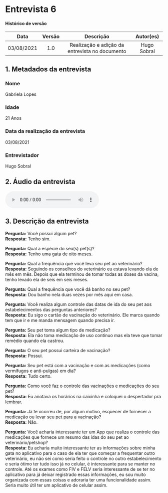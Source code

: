 # Entrevista 6

#### Histórico de versão
|    Data    | Versão | Descrição            |    Autor(es)    |
| :--------: | :----: | :------------------: | :-------------: |
| 03/08/2021 |  1.0   | Realização e adição da entrevista no documento | Hugo Sobral |

## 1. Metadados da entrevista
### Nome
Gabriela Lopes

### Idade
21 Anos

### Data da realização da entrevista
03/08/2021

### Entrevistador
Hugo Sobral

## 2. Áudio da entrevista
<audio controls>
  <source src="../assets/pages/entrevistas/entrevista-com-a-gabriela-03-08-2021.m4a" type="audio/mpeg">
</audio>

## 3. Descrição da entrevista

**Pergunta:** Você possui algum pet?<br/>
**Resposta:** Tenho sim.

**Pergunta:** Qual a espécie do seu(s) pet(s)?<br/>
**Resposta:** Tenho uma gata de oito meses.

**Pergunta:** Qual a frequência que você leva seu pet ao veterinário?<br/>
**Resposta:** Seguindo os conselhos do veterinário eu estava levando ela de mês em mês. Depois que ela terminou de tomar todas as doses da vacina, tenho levado ela de seis em seis meses.

**Pergunta:** Qual a frequência que você dá banho no seu pet?<br/>
**Resposta:** Dou banho nela duas vezes por mês aqui em casa.

**Pergunta:** Você realiza algum controle das datas de ida do seu pet aos estabelecimentos das perguntas anteriores?<br/>
**Resposta:** Eu sigo o cartão de vacinação do veterinário. Ele marca quando tem que ir e me manda mensagem quando precisa ir.

**Pergunta:** Seu pet toma algum tipo de medicação?<br/>
**Resposta:** Ela não toma medicação de uso contínuo mas ela teve que tomar remédio quando ela castrou.

**Pergunta:** O seu pet possui carteira de vacinação?<br/>
**Resposta:** Possui.

**Pergunta:** Seu pet está com a vacinação e com as medicações (como vermífugos e anti-pulgas) em dia?<br/>
**Resposta:** Tudo certo.

**Pergunta:** Como você faz o controle das vacinações e medicações do seu pet?<br/>
**Resposta:** Eu anotava os horários na caixinha e coloquei o despertador pra lembrar.

**Pergunta:** Já te ocorreu de, por algum motivo, esquecer de fornecer a medicação ou levar seu pet para a vacinação?<br/>
**Resposta:** Não.

**Pergunta:** Você acharia interessante ter um App que realiza o controle das medicações que fornece um resumo das idas do seu pet ao veterinário/petshop?<br/>
**Resposta:** Eu acharia muito interessante ter as informações sobre minha gata no aplicativo para o caso de ela ter que começar a frequentar outro veterinário, eu não sei como seria feito o controle no outro estabelecimento e seria ótimo ter tudo isso já no celular, é interessante para se manter no controle. Até os exames como FIV e FELV seria interessante de se ter no aplicativo para já deixar registrado essas informações, eu sou muito organizada com essas coisas e adoraria ter uma funcionalidade assim. Seria muito útil ter um aplicativo de celular assim.